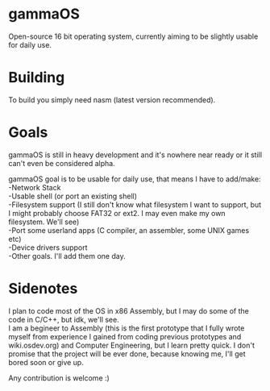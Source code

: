 # gammaOS
Open-source 16 bit operating system, currently aiming to be slightly usable for daily use.

# Building
To build you simply need nasm (latest version recommended).

# Goals
gammaOS is still in heavy development and it's nowhere near ready or it still can't even be considered alpha.

gammaOS goal is to be usable for daily use, that means I have to add/make:  
-Network Stack  
-Usable shell (or port an existing shell)  
-Filesystem support (I still don't know what filesystem I want to support, but I might probably choose FAT32 or ext2. I may even make my own filesystem. We'll see)  
-Port some userland apps (C compiler, an assembler, some UNIX games etc)  
-Device drivers support  
-Other goals. I'll add them one day.  

# Sidenotes
I plan to code most of the OS in x86 Assembly, but I may do some of the code in C/C++, but idk, we'll see.  
I am a begineer to Assembly (this is the first prototype that I fully wrote myself from experience I gained from coding previous prototypes and wiki.osdev.org) and Computer Engineering, but I learn pretty quick. I don't promise that the project will be ever done, because knowing me, I'll get bored soon or give up.

Any contribution is welcome :)

